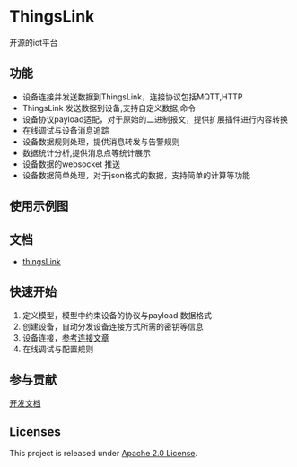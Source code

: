 # ThingsLink
开源的iot平台

## 功能

- 设备连接并发送数据到ThingsLink，连接协议包括MQTT,HTTP
- ThingsLink 发送数据到设备,支持自定义数据,命令
- 设备协议payload适配，对于原始的二进制报文，提供扩展插件进行内容转换
- 在线调试与设备消息追踪
- 设备数据规则处理，提供消息转发与告警规则
- 数据统计分析,提供消息点等统计展示
- 设备数据的websocket 推送
- 设备数据简单处理，对于json格式的数据，支持简单的计算等功能

## 使用示例图



## 文档

- [thingsLink](https://github.com/tingfeng1002/things-link/blob/main/things-link-docs/home.md) 

## 快速开始

1. 定义模型，模型中约束设备的协议与payload 数据格式
2. 创建设备，自动分发设备连接方式所需的密钥等信息
3. 设备连接，[参考连接文章](https://github.com/tingfeng1002/things-link/blob/main/things-link-docs/transport.md)
4. 在线调试与配置规则

## 参与贡献

[开发文档](https://github.com/tingfeng1002/things-link/blob/main/things-link-docs/develop.md)

## Licenses

This project is released under [Apache 2.0 License](https://github.com/tingfeng1002/things-link/blob/main/LICENSE).